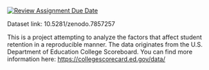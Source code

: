 [![Review Assignment Due Date](https://classroom.github.com/assets/deadline-readme-button-24ddc0f5d75046c5622901739e7c5dd533143b0c8e959d652212380cedb1ea36.svg)](https://classroom.github.com/a/LiaEl886)

Dataset link: 10.5281/zenodo.7857257

This is a project attempting to analyze the factors that affect student retention in a reproducible manner. The data originates from the U.S. Department of Education College Scoreboard. You can find more information here: https://collegescorecard.ed.gov/data/
